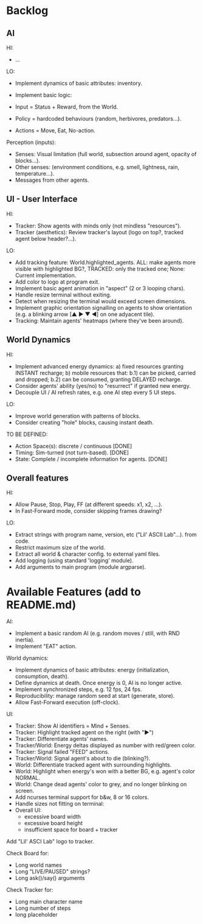 # Backlog

## AI

HI:

* ...

LO:

* Implement dynamics of basic attributes: inventory.
* Implement basic logic:

* Input = Status + Reward, from the World.
* Policy = hardcoded behaviours (random, herbivores, predators...).
* Actions = Move, Eat, No-action.

Perception (inputs):

* Senses: Visual limitation (full world, subsection around agent, opacity of blocks...).
* Other senses: (environment conditions, e.g. smell, lightness, rain, temperature...).
* Messages from other agents.

## UI - User Interface

HI:

* Tracker: Show agents with minds only (not mindless "resources").
* Tracker (aesthetics): Review tracker's layout (logo on top?, tracked agent below header?...).

LO:

* Add tracking feature: World.highlighted_agents. ALL: make agents more visible with highlighted BG?, TRACKED: only the tracked one; None: Current implementation.
* Add color to logo at program exit.
* Implement basic agent animation in "aspect" (2 or 3 looping chars).
* Handle resize terminal without exiting.
* Detect when resizing the terminal would exceed screen dimensions.
* Implement graphic orientation signalling on agents to show orientation (e.g. a blinking arrow [▲ ▶ ▼ ◀] on one adyacent tile).
* Tracking: Maintain agents' heatmaps (where they've been around).

## World Dynamics

HI:

* Implement advanced energy dynamics: a) fixed resources granting INSTANT recharge; b) mobile resources that: b.1) can be picked, carried and dropped; b.2) can be consumed, granting DELAYED recharge.
* Consider agents' ability (yes/no) to "resurrect" if granted new energy.
* Decouple UI / AI refresh rates, e.g. one AI step every 5 UI steps. 

LO:

* Improve world generation with patterns of blocks.
* Consider creating "hole" blocks, causing instant death.

TO BE DEFINED:

* Action Space(s): discrete / continuous [DONE]
* Timing: Sim-turned (not turn-based). [DONE]
* State: Complete / incomplete information for agents. [DONE]

## Overall features

HI:

* Allow Pause, Stop, Play, FF (at different speeds: x1, x2, ...).
* In Fast-Forward mode, consider skipping frames drawing?

LO:

* Extract strings with program name, version, etc ("Lil' ASCII Lab"...). from code.
* Restrict maximum size of the world.
* Extract all world & character config. to external yaml files.
* Add logging (using standard 'logging' module).
* Add arguments to main program (module argparse).


# Available Features (add to README.md)

AI:

* Implement a basic random AI (e.g. random moves / still, with RND inertia).
* Implement "EAT" action.

World dynamics:

* Implement dynamics of basic attributes: energy (initialization, consumption, death).
* Define dynamics at death. Once energy is 0, AI is no longer active.
* Implement synchronized steps, e.g. 12 fps, 24 fps.
* Reproducibility: manage random seed at start (generate, store).
* Allow Fast-Forward execution (off-clock).

UI:

* Tracker: Show AI identifiers = Mind + Senses.
* Tracker: Highlight tracked agent on the right (with "▶")
* Tracker: Differentiate agents' names.
* Tracker/World: Energy deltas displayed as number with red/green color.
* Tracker: Signal failed "FEED" actions.
* Tracker/World: Signal agent's about to die (blinking?).
* World: Differentiate tracked agent with surrounding highlights.
* World: Highlight when energy's won with a better BG, e.g. agent's color NORMAL.
* World: Change dead agents' color to grey, and no longer blinking on screen.
* Add ncurses terminal support for b&w, 8 or 16 colors.
* Handle sizes not fitting on terminal:
* Overall UI:
    - excessive board width
    - excessive board height
    - insufficient space for board + tracker

Add "Lil' ASCI Lab" logo to tracker.

Check Board for:

* Long world names
* Long "LIVE/PAUSED" strings?
* Long ask()/say() arguments

Check Tracker for:

* Long main character name
* Long number of steps
* long placeholder
